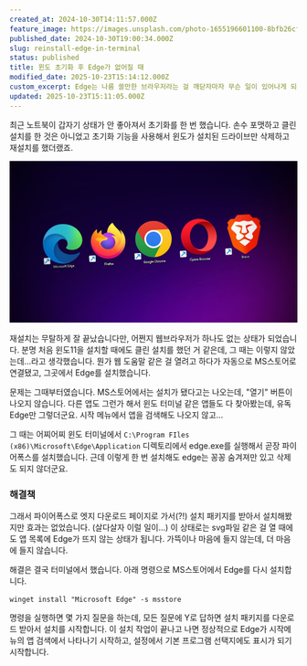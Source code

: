 ```yaml
---
created_at: 2024-10-30T14:11:57.000Z
feature_image: https://images.unsplash.com/photo-1655196601100-8bfb26cf99e9?crop=entropy&cs=tinysrgb&fit=max&fm=jpg&ixid=M3wxMTc3M3wwfDF8c2VhcmNofDd8fGJyb3dzZXJ8ZW58MHx8fHwxNzMwMjk4NDg3fDA&ixlib=rb-4.0.3&q=80&w=2000
published_date: 2024-10-30T19:00:34.000Z
slug: reinstall-edge-in-terminal
status: published
title: 윈도 초기화 후 Edge가 없어질 때
modified_date: 2025-10-23T15:14:12.000Z
custom_excerpt: Edge는 나름 쓸만한 브라우저라는 걸 깨닫자마자 무슨 일이 있어나게 되는데...
updated: 2025-10-23T15:11:05.000Z
---
```


최근 노트북이 갑자기 상태가 안 좋아져서 초기화를 한 번 했습니다.  손수 포맷하고 클린 설치를 한 것은 아니었고 초기화 기능을 사용해서 윈도가 설치된 드라이브만 삭제하고 재설치를 했더랬죠.

![](Pasted%20image%2020251022180254.png)

재설치는 무탈하게 잘 끝났습니다만, 어쩐지 웹브라우저가 하나도 없는 상태가 되었습니다. 분명 처음 윈도11을 설치할 때에도 클린 설치를 했던 거 같은데, 그 때는 이렇지 않았는데...라고 생각했습니다. 뭔가 웹 도움말 같은 걸 열려고 하다가 자동으로 MS스토어로 연결됐고, 그곳에서 Edge를 설치했습니다. 

문제는 그때부터였습니다. MS스토어에서는 설치가 됐다고는 나오는데, "열기" 버튼이 나오지 않습니다. 다른 앱도 그런가 해서 윈도 터미널 같은 앱들도 다 찾아봤는데, 유독 Edge만 그렇더군요. 시작 메뉴에서 앱을 검색해도 나오지 않고...

그 때는 어찌어찌 윈도 터미널에서 `C:\Program FIles (x86)\Microsoft\Edge\Application` 디렉토리에서 edge.exe를 실행해서 곧장 파이어폭스를 설치했습니다. 근데 이렇게 한 번 설치해도 edge는 꽁꽁 숨겨져만 있고 삭제도 되지 않더군요. 

### 해결책

그래서 파이어폭스로 엣지 다운로드 페이지로 가서(?!) 설치 패키지를 받아서 설치해봤지만 효과는 없었습니다. (살다살자 이럴 일이...) 이 상태로는 svg파일 같은 걸 열 때에도 앱 목록에 Edge가 뜨지 않는 상태가 됩니다. 가뜩이나 마음에 들지 않는데, 더 마음에 들지 않습니다. 

해결은 결국 터미널에서 했습니다.  아래 명령으로 MS스토어에서 Edge를 다시 설치합니다. 

```
winget install "Microsoft Edge" -s msstore
```

명령을 실행하면 몇 가지 질문을 하는데, 모든 질문에 Y로 답하면 설치 패키지를 다운로드 받아서 설치를 시작합니다. 이 설치 작업이 끝나고 나면 정상적으로 Edge가 시작메뉴의 앱 검색에서 나타나기 시작하고, 설정에서 기본 프로그램 선택지에도 표시가 되기 시작합니다.